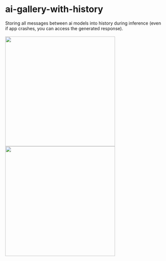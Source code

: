# ai-gallery-with-history
Storing all messages between ai models into history during inference (even if app crashes, you can access the generated response). \
\
<img src="https://github.com/user-attachments/assets/6db6549f-8e5f-4e23-8c95-04d41ee2036f" width="350"/>
<img src="https://github.com/user-attachments/assets/339947f6-0d0b-43b5-9dea-08170bcff38a" width="350"/>
